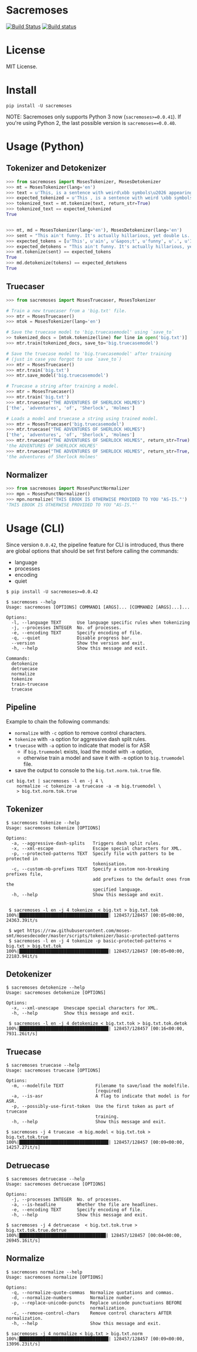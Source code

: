 # Sacremoses

[![Build Status](https://travis-ci.org/alvations/sacremoses.svg?branch=master)](https://travis-ci.org/alvations/sacremoses)
[![Build status](https://ci.appveyor.com/api/projects/status/bwgmj4axw9pdk1oq?svg=true)](https://ci.appveyor.com/project/alvations/sacremoses)

# License

MIT License.

# Install

```
pip install -U sacremoses
```

NOTE: Sacremoses only supports Python 3 now (`sacremoses>=0.0.41`). If you're using Python 2, the last possible version is `sacremoses==0.0.40`.

# Usage (Python)

## Tokenizer and Detokenizer

```python
>>> from sacremoses import MosesTokenizer, MosesDetokenizer
>>> mt = MosesTokenizer(lang='en')
>>> text = u'This, is a sentence with weird\xbb symbols\u2026 appearing everywhere\xbf'
>>> expected_tokenized = u'This , is a sentence with weird \xbb symbols \u2026 appearing everywhere \xbf'
>>> tokenized_text = mt.tokenize(text, return_str=True)
>>> tokenized_text == expected_tokenized
True


>>> mt, md = MosesTokenizer(lang='en'), MosesDetokenizer(lang='en')
>>> sent = "This ain't funny. It's actually hillarious, yet double Ls. | [] < > [ ] & You're gonna shake it off? Don't?"
>>> expected_tokens = [u'This', u'ain', u'&apos;t', u'funny', u'.', u'It', u'&apos;s', u'actually', u'hillarious', u',', u'yet', u'double', u'Ls', u'.', u'&#124;', u'&#91;', u'&#93;', u'&lt;', u'&gt;', u'&#91;', u'&#93;', u'&amp;', u'You', u'&apos;re', u'gonna', u'shake', u'it', u'off', u'?', u'Don', u'&apos;t', u'?']
>>> expected_detokens = "This ain't funny. It's actually hillarious, yet double Ls. | [] < > [] & You're gonna shake it off? Don't?"
>>> mt.tokenize(sent) == expected_tokens
True
>>> md.detokenize(tokens) == expected_detokens
True
```


## Truecaser

```python
>>> from sacremoses import MosesTruecaser, MosesTokenizer

# Train a new truecaser from a 'big.txt' file.
>>> mtr = MosesTruecaser()
>>> mtok = MosesTokenizer(lang='en')

# Save the truecase model to 'big.truecasemodel' using `save_to`
>> tokenized_docs = [mtok.tokenize(line) for line in open('big.txt')]
>>> mtr.train(tokenized_docs, save_to='big.truecasemodel')

# Save the truecase model to 'big.truecasemodel' after training
# (just in case you forgot to use `save_to`)
>>> mtr = MosesTruecaser()
>>> mtr.train('big.txt')
>>> mtr.save_model('big.truecasemodel')

# Truecase a string after training a model.
>>> mtr = MosesTruecaser()
>>> mtr.train('big.txt')
>>> mtr.truecase("THE ADVENTURES OF SHERLOCK HOLMES")
['the', 'adventures', 'of', 'Sherlock', 'Holmes']

# Loads a model and truecase a string using trained model.
>>> mtr = MosesTruecaser('big.truecasemodel')
>>> mtr.truecase("THE ADVENTURES OF SHERLOCK HOLMES")
['the', 'adventures', 'of', 'Sherlock', 'Holmes']
>>> mtr.truecase("THE ADVENTURES OF SHERLOCK HOLMES", return_str=True)
'the ADVENTURES OF SHERLOCK HOLMES'
>>> mtr.truecase("THE ADVENTURES OF SHERLOCK HOLMES", return_str=True, use_known=True)
'the adventures of Sherlock Holmes'
```

## Normalizer

```python
>>> from sacremoses import MosesPunctNormalizer
>>> mpn = MosesPunctNormalizer()
>>> mpn.normalize('THIS EBOOK IS OTHERWISE PROVIDED TO YOU "AS-IS."')
'THIS EBOOK IS OTHERWISE PROVIDED TO YOU "AS-IS."'
```

# Usage (CLI)

Since version `0.0.42`, the pipeline feature for CLI is introduced, thus there
are global options that should be set first before calling the commands:

 - language
 - processes
 - encoding
 - quiet

```shell
$ pip install -U sacremoses>=0.0.42

$ sacremoses --help
Usage: sacremoses [OPTIONS] COMMAND1 [ARGS]... [COMMAND2 [ARGS]...]...

Options:
  -l, --language TEXT      Use language specific rules when tokenizing
  -j, --processes INTEGER  No. of processes.
  -e, --encoding TEXT      Specify encoding of file.
  -q, --quiet              Disable progress bar.
  --version                Show the version and exit.
  -h, --help               Show this message and exit.

Commands:
  detokenize
  detruecase
  normalize
  tokenize
  train-truecase
  truecase
```

## Pipeline

Example to chain the following commands:

 - `normalize` with `-c` option to remove control characters.
 - `tokenize` with `-a` option for aggressive dash split rules.
 - `truecase` with `-a` option to indicate that model is for ASR 
   - if `big.truemodel` exists, load the model with `-m` option,
   - otherwise train a model and save it with `-m` option to `big.truemodel` file.
 - save the output to console to the `big.txt.norm.tok.true` file.

```shell
cat big.txt | sacremoses -l en -j 4 \
    normalize -c tokenize -a truecase -a -m big.truemodel \
    > big.txt.norm.tok.true
```

## Tokenizer

```shell
$ sacremoses tokenize --help
Usage: sacremoses tokenize [OPTIONS]

Options:
  -a, --aggressive-dash-splits   Triggers dash split rules.
  -x, --xml-escape               Escape special characters for XML.
  -p, --protected-patterns TEXT  Specify file with patters to be protected in
                                 tokenisation.
  -c, --custom-nb-prefixes TEXT  Specify a custom non-breaking prefixes file,
                                 add prefixes to the default ones from the
                                 specified language.
  -h, --help                     Show this message and exit.


 $ sacremoses -l en -j 4 tokenize  < big.txt > big.txt.tok
100%|██████████████████████████████████| 128457/128457 [00:05<00:00, 24363.39it/s

 $ wget https://raw.githubusercontent.com/moses-smt/mosesdecoder/master/scripts/tokenizer/basic-protected-patterns
 $ sacremoses -l en -j 4 tokenize -p basic-protected-patterns < big.txt > big.txt.tok
100%|██████████████████████████████████| 128457/128457 [00:05<00:00, 22183.94it/s
```

## Detokenizer

```shell
$ sacremoses detokenize --help
Usage: sacremoses detokenize [OPTIONS]

Options:
  -x, --xml-unescape  Unescape special characters for XML.
  -h, --help          Show this message and exit.

 $ sacremoses -l en -j 4 detokenize < big.txt.tok > big.txt.tok.detok
100%|██████████████████████████████████| 128457/128457 [00:16<00:00, 7931.26it/s]
```

## Truecase

```shell
$ sacremoses truecase --help
Usage: sacremoses truecase [OPTIONS]

Options:
  -m, --modelfile TEXT            Filename to save/load the modelfile.
                                  [required]
  -a, --is-asr                    A flag to indicate that model is for ASR.
  -p, --possibly-use-first-token  Use the first token as part of truecase
                                  training.
  -h, --help                      Show this message and exit.

$ sacremoses -j 4 truecase -m big.model < big.txt.tok > big.txt.tok.true
100%|██████████████████████████████████| 128457/128457 [00:09<00:00, 14257.27it/s]
```

## Detruecase

```shell
$ sacremoses detruecase --help
Usage: sacremoses detruecase [OPTIONS]

Options:
  -j, --processes INTEGER  No. of processes.
  -a, --is-headline        Whether the file are headlines.
  -e, --encoding TEXT      Specify encoding of file.
  -h, --help               Show this message and exit.

$ sacremoses -j 4 detruecase  < big.txt.tok.true > big.txt.tok.true.detrue
100%|█████████████████████████████████| 128457/128457 [00:04<00:00, 26945.16it/s]
```

## Normalize

```shell
$ sacremoses normalize --help
Usage: sacremoses normalize [OPTIONS]

Options:
  -q, --normalize-quote-commas  Normalize quotations and commas.
  -d, --normalize-numbers       Normalize number.
  -p, --replace-unicode-puncts  Replace unicode punctuations BEFORE
                                normalization.
  -c, --remove-control-chars    Remove control characters AFTER normalization.
  -h, --help                    Show this message and exit.

$ sacremoses -j 4 normalize < big.txt > big.txt.norm
100%|██████████████████████████████████| 128457/128457 [00:09<00:00, 13096.23it/s]
```
